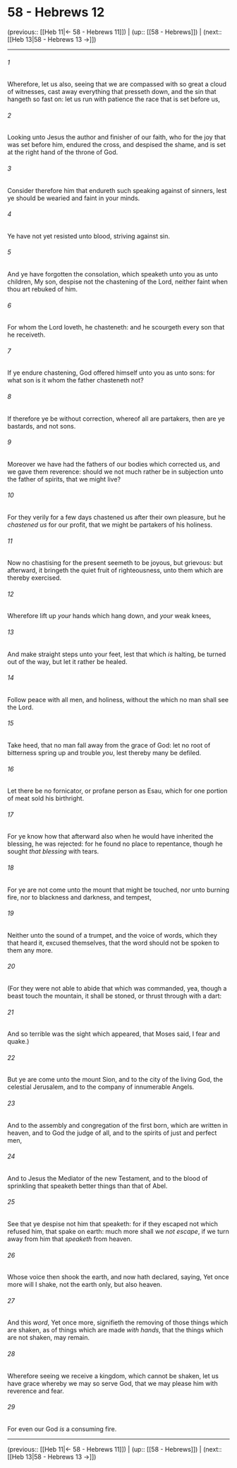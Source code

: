 # 58 - Hebrews 12

(previous:: [[Heb 11|← 58 - Hebrews 11]]) | (up:: [[58 - Hebrews]]) | (next:: [[Heb 13|58 - Hebrews 13 →]])

***


###### 1 
Wherefore, let us also, seeing that we are compassed with so great a cloud of witnesses, cast away everything that presseth down, and the sin that hangeth so fast on: let us run with patience the race that is set before us, 

###### 2 
Looking unto Jesus the author and finisher of our faith, who for the joy that was set before him, endured the cross, and despised the shame, and is set at the right hand of the throne of God. 

###### 3 
Consider therefore him that endureth such speaking against of sinners, lest ye should be wearied and faint in your minds. 

###### 4 
Ye have not yet resisted unto blood, striving against sin. 

###### 5 
And ye have forgotten the consolation, which speaketh unto you as unto children, My son, despise not the chastening of the Lord, neither faint when thou art rebuked of him. 

###### 6 
For whom the Lord loveth, he chasteneth: and he scourgeth every son that he receiveth. 

###### 7 
If ye endure chastening, God offered himself unto you as unto sons: for what son is it whom the father chasteneth not? 

###### 8 
If therefore ye be without correction, whereof all are partakers, then are ye bastards, and not sons. 

###### 9 
Moreover we have had the fathers of our bodies which corrected us, and we gave them reverence: should we not much rather be in subjection unto the father of spirits, that we might live? 

###### 10 
For they verily for a few days chastened us after their own pleasure, but he _chastened us_ for our profit, that we might be partakers of his holiness. 

###### 11 
Now no chastising for the present seemeth to be joyous, but grievous: but afterward, it bringeth the quiet fruit of righteousness, unto them which are thereby exercised. 

###### 12 
Wherefore lift up _your_ hands which hang down, and _your_ weak knees, 

###### 13 
And make straight steps unto your feet, lest that which _is_ halting, be turned out of the way, but let it rather be healed. 

###### 14 
Follow peace with all men, and holiness, without the which no man shall see the Lord. 

###### 15 
Take heed, that no man fall away from the grace of God: let no root of bitterness spring up and trouble _you_, lest thereby many be defiled. 

###### 16 
Let there be no fornicator, or profane person as Esau, which for one portion of meat sold his birthright. 

###### 17 
For ye know how that afterward also when he would have inherited the blessing, he was rejected: for he found no place to repentance, though he sought _that blessing_ with tears. 

###### 18 
For ye are not come unto the mount that might be touched, nor unto burning fire, nor to blackness and darkness, and tempest, 

###### 19 
Neither unto the sound of a trumpet, and the voice of words, which they that heard it, excused themselves, that the word should not be spoken to them any more. 

###### 20 
(For they were not able to abide that which was commanded, yea, though a beast touch the mountain, it shall be stoned, or thrust through with a dart: 

###### 21 
And so terrible was the sight which appeared, that Moses said, I fear and quake.) 

###### 22 
But ye are come unto the mount Sion, and to the city of the living God, the celestial Jerusalem, and to the company of innumerable Angels. 

###### 23 
And to the assembly and congregation of the first born, which are written in heaven, and to God the judge of all, and to the spirits of just and perfect men, 

###### 24 
And to Jesus the Mediator of the new Testament, and to the blood of sprinkling that speaketh better things than that of Abel. 

###### 25 
See that ye despise not him that speaketh: for if they escaped not which refused him, that spake on earth: much more shall we _not escape_, if we turn away from him that _speaketh_ from heaven. 

###### 26 
Whose voice then shook the earth, and now hath declared, saying, Yet once more will I shake, not the earth only, but also heaven. 

###### 27 
And this _word_, Yet once more, signifieth the removing of those things which are shaken, as of things which are made _with hands_, that the things which are not shaken, may remain. 

###### 28 
Wherefore seeing we receive a kingdom, which cannot be shaken, let us have grace whereby we may so serve God, that we may please him with reverence and fear. 

###### 29 
For even our God _is_ a consuming fire.

***

(previous:: [[Heb 11|← 58 - Hebrews 11]]) | (up:: [[58 - Hebrews]]) | (next:: [[Heb 13|58 - Hebrews 13 →]])
